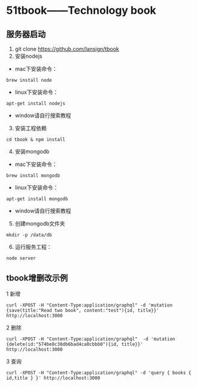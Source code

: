 # 51tbook——Technology book

## 服务器启动
1. git clone https://github.com/lansign/tbook
2. 安装nodejs
  * mac下安装命令：
  ```shell
  brew install node
  ```
  * linux下安装命令：
  ```shell
  apt-get install nodejs
  ```
  * window请自行搜索教程
3. 安装工程依赖

  ```shell
  cd tbook & npm install
  ```
4. 安装mongodb  
  * mac下安装命令：
  ```shell
  brew install mongodb
  ```
  * linux下安装命令：
  ```shell
  apt-get install mongodb
  ```
  * window请自行搜索教程
5. 创建mongodb文件夹

  ```shell
  mkdir -p /data/db
  ```
6. 运行服务工程：

  ```shell
  node server
  ```

## tbook增删改示例
1 新增
```shell
curl -XPOST -H "Content-Type:application/graphql" -d 'mutation {save(title:"Read two book", content:"test"){id, title}}' http://localhost:3000
```
2 删除
```shell
curl -XPOST -H "Content-Type:application/graphql"  -d 'mutation {delete(id:"574be8c38db6bad4ca0cbbb0"){id, title}}' http://localhost:3000
```
3 查询
```shell
curl -XPOST -H "Content-Type:application/graphql" -d 'query { books { id,title } }' http://localhost:3000
```
